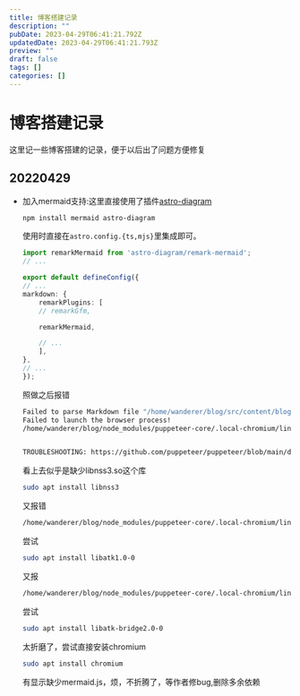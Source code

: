 ```yaml
---
title: 博客搭建记录
description: ""
pubDate: 2023-04-29T06:41:21.792Z
updatedDate: 2023-04-29T06:41:21.793Z
preview: ""
draft: false
tags: []
categories: []
---
```

# 博客搭建记录

这里记一些博客搭建的记录，便于以后出了问题方便修复

## 20220429

* 加入mermaid支持:这里直接使用了插件[astro-diagram](https://code.juliancataldo.com/component/astro-diagram/#doc)
    ~~~bash
    npm install mermaid astro-diagram
    ~~~
    使用时直接在`astro.config.{ts,mjs}`里集成即可。
    ~~~typescript
    import remarkMermaid from 'astro-diagram/remark-mermaid';
    // ...

    export default defineConfig({
    // ...
    markdown: {
        remarkPlugins: [
        // remarkGfm,

        remarkMermaid,

        // ...
        ],
    },
    // ...
    });
    ~~~
    照做之后报错
    ~~~bash
    Failed to parse Markdown file "/home/wanderer/blog/src/content/blog/2023-04-29-测试文章.md":
    Failed to launch the browser process!
    /home/wanderer/blog/node_modules/puppeteer-core/.local-chromium/linux-1045629/chrome-linux/chrome: error while loading shared libraries: libnss3.so: cannot open shared object file: No such file or directory


    TROUBLESHOOTING: https://github.com/puppeteer/puppeteer/blob/main/docs/troubleshooting.md
    ~~~
    看上去似乎是缺少libnss3.so这个库
    ~~~bash
    sudo apt install libnss3
    ~~~
    又报错
    ~~~bash
    /home/wanderer/blog/node_modules/puppeteer-core/.local-chromium/linux-1045629/chrome-linux/chrome: error while loading shared libraries: libatk-1.0.so.0: cannot open shared object file: No such file or directory
    ~~~
    尝试
    ~~~bash
    sudo apt install libatk1.0-0
    ~~~
    又报
    ~~~bash
    /home/wanderer/blog/node_modules/puppeteer-core/.local-chromium/linux-1045629/chrome-linux/chrome: error while loading shared libraries: libatk-bridge-2.0.so.0: cannot open shared object file: No such file or directory
    ~~~
    尝试
    ~~~bash
    sudo apt install libatk-bridge2.0-0
    ~~~
    太折磨了，尝试直接安装chromium
    ~~~bash
    sudo apt install chromium
    ~~~
    有显示缺少mermaid.js，烦，不折腾了，等作者修bug,删除多余依赖